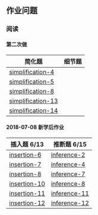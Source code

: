 ## 作业问题

### 阅读

#### 第二次做

简化题 | 细节题 
------------ | ------------- 
[simplification-4](read/simplification#4)         | 
[simplification-5](read/simplification#5)         | 
[simplification-8](read/simplification#8)         |   
[simplification-13](read/simplification#13)     | 
[simplification-14](read/simplification#14)     | 



#### 2018-07-08 新学后作业

插入题  6/13 | 推断题 6/15
------------- | -------------
[insertion-6](read/insertion#6)             | [inference-2](read/inference#2)
[insertion-7](read/insertion#7)             | [inference-4](read/inference#4)
[insertion-8](read/insertion#8)             | [inference-7](read/inference#7)
[insertion-10](read/insertion#10)         | [inference-8](read/inference#8)
[insertion-11](read/insertion#11)         | [inference-11](read/inference#11)
[insertion-12](read/insertion#12)         | [inference-12](read/inference#12)


